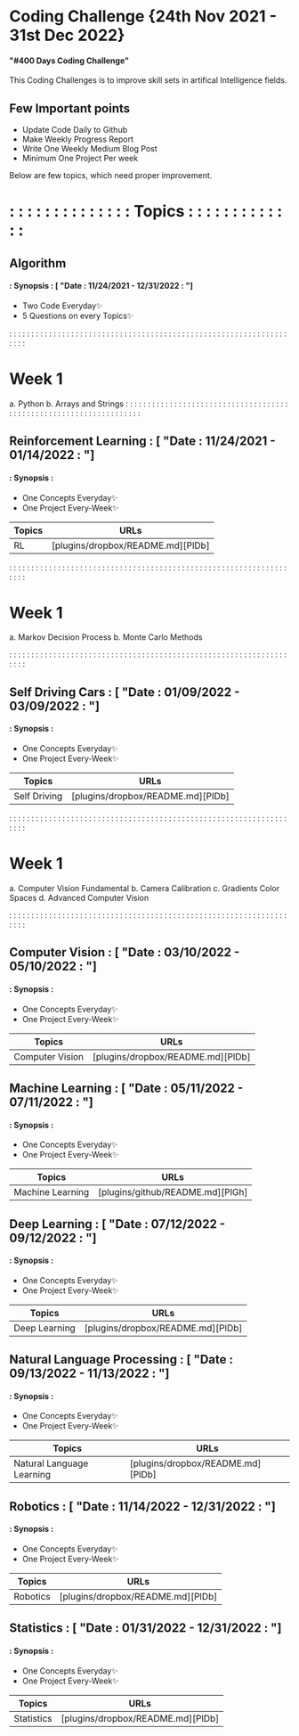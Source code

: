# Coding Challenge         {24th Nov 2021 - 31st Dec 2022}
#### "#400 Days Coding Challenge" 

This Coding Challenges is to improve skill sets in artifical Intelligence fields.

## Few Important points
- Update Code Daily to Github  
- Make Weekly Progress Report
- Write One Weekly Medium Blog Post
- Minimum One Project Per week

Below are few topics, which need proper improvement.  
# : : : : : : : : : : : : : : Topics : : : : : : : : : : : : : 
## Algorithm
#### : Synopsis : [ "Date : 11/24/2021 - 12/31/2022 : "]
- Two Code  Everyday✨
- 5 Questions on every Topics✨

: : : : : : : : : : : : : : : : : : : : : : : : : : : : : : : : : : : : : : : : : : : : : : : : : : : : : : : : : : : : : : : : : : :
# Week 1
a. Python 
b. Arrays and Strings
: : : : : : : : : : : : : : : : : : : : : : : : : : : : : : : : : : : : : : : : : : : : : : : : : : : : : : : : : : : : : : : : : : :

## Reinforcement Learning : [ "Date : 11/24/2021 - 01/14/2022 : "]
#### : Synopsis :
- One Concepts  Everyday✨
- One Project Every-Week✨

| Topics | URLs |
| ------ | ------ |
| RL | [plugins/dropbox/README.md][PlDb] |

: : : : : : : : : : : : : : : : : : : : : : : : : : : : : : : : : : : : : : : : : : : : : : : : : : : : : : : : : : : : : : : : : : :
# Week 1
a. Markov Decision Process 
b. Monte Carlo Methods

: : : : : : : : : : : : : : : : : : : : : : : : : : : : : : : : : : : : : : : : : : : : : : : : : : : : : : : : : : : : : : : : : : :

## Self Driving Cars : [ "Date : 01/09/2022 - 03/09/2022 : "]
#### : Synopsis :
- One Concepts  Everyday✨
- One Project Every-Week✨

| Topics | URLs |
| ------ | ------ |
| Self Driving | [plugins/dropbox/README.md][PlDb] |

: : : : : : : : : : : : : : : : : : : : : : : : : : : : : : : : : : : : : : : : : : : : : : : : : : : : : : : : : : : : : : : : : : :
# Week 1
a. Computer Vision Fundamental 
b. Camera Calibration
c. Gradients Color Spaces
d. Advanced Computer Vision

: : : : : : : : : : : : : : : : : : : : : : : : : : : : : : : : : : : : : : : : : : : : : : : : : : : : : : : : : : : : : : : : : : :

## Computer Vision : [ "Date : 03/10/2022 - 05/10/2022 : "]
#### : Synopsis :
- One Concepts  Everyday✨
- One Project Every-Week✨

| Topics | URLs |
| ------ | ------ |
| Computer Vision | [plugins/dropbox/README.md][PlDb] |

## Machine Learning : [ "Date : 05/11/2022 - 07/11/2022 : "]
#### : Synopsis :
- One Concepts  Everyday✨
- One Project Every-Week✨

| Topics | URLs |
| ------ | ------ |
| Machine Learning | [plugins/github/README.md][PlGh] |

## Deep Learning : [ "Date : 07/12/2022 - 09/12/2022 : "]
#### : Synopsis :
- One Concepts  Everyday✨
- One Project Every-Week✨

| Topics | URLs |
| ------ | ------ |
| Deep Learning | [plugins/dropbox/README.md][PlDb] |

## Natural Language Processing : [ "Date : 09/13/2022 - 11/13/2022 : "]
#### : Synopsis :
- One Concepts  Everyday✨
- One Project Every-Week✨

| Topics | URLs |
| ------ | ------ |
| Natural Language Learning | [plugins/dropbox/README.md][PlDb] |

## Robotics : [ "Date : 11/14/2022 - 12/31/2022 : "]
#### : Synopsis :
- One Concepts  Everyday✨
- One Project Every-Week✨

| Topics | URLs |
| ------ | ------ |
| Robotics | [plugins/dropbox/README.md][PlDb] |

## Statistics : [ "Date : 01/31/2022 - 12/31/2022 : "]
#### : Synopsis :
- One Concepts  Everyday✨
- One Project Every-Week✨

| Topics | URLs |
| ------ | ------ |
| Statistics | [plugins/dropbox/README.md][PlDb] |



